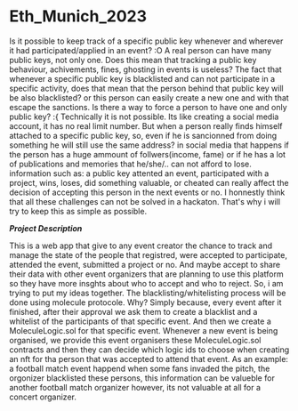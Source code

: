 # Eth_Munich_2023
Is it possible to keep track of a specific public key whenever and wherever it had participated/applied in an event? :O
A real person can have many public keys, not only one.
Does this mean that tracking a public key behaviour, achivements, fines, ghosting in events is useless?
The fact that whenever a specific public key is blacklisted and can not participate in a specific activity, does that mean that the person behind that public key will be also blacklisted? or this person can easily create a new one and with that escape the sanctions.
Is there a way to force a person to have one and only public key? :{
Technically it is not possible. Its like creating a social media account, it has no real limit number.
But when a person really finds himself attached to a specific public key, so, even if he is sancionned from doing something he will still use the same address?
in social media that happens if the person has a huge ammount of follwers(income, fame) or if he has a lot of publications and memories that he/she/.. can not afford to lose.
information such as:
a public key attented an event, participated with a project, wins, loses, did something valuable, or cheated can really affect the decision of accepting this person in the next events or no.
I honnestly think that all these challenges can not be solved in a hackaton. That's why i will try to keep this as simple as possible.

*****Project Description*****

This is a web app that give to any event creator the chance to track and manage the state of the people that registred, were accepted to participate, attended the event, submitted a project or no.
And maybe accept to share their data with other event organizers that are planning to use this platform so they have more insghts about who to accept and who to reject.
So, i am trying to put my ideas together.
The blacklisting/whitelisting process will be done using molecule protocole. Why?
Simply because, every event after it finished, after their approval we ask them to create a blacklist and a whitelist of the participants of that specific event. And then we create a MoleculeLogic.sol for that specific event.
Whenever a new event is being organised, we provide this event organisers these MoleculeLogic.sol contracts and then they can decide which logic ids to choose when creating an nft for tha person that was accepted to attend that event. 
As an example:
a football match event happend when some fans invaded the pitch, the orgonizer blacklisted these persons,
this information can be valueble for another football match organizer however, its not valuable at all for a concert organizer.  
